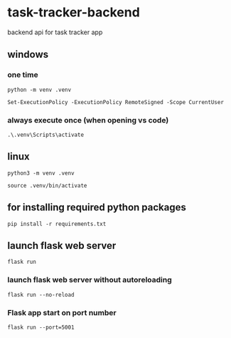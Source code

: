 # task-tracker-backend
backend api for task tracker app

## windows

### one time

`python -m venv .venv`

`Set-ExecutionPolicy -ExecutionPolicy RemoteSigned -Scope CurrentUser`


### always execute once (when opening vs code)

`.\.venv\Scripts\activate`

## linux

`python3 -m venv .venv`

`source .venv/bin/activate`

## for installing required python packages

`pip install -r requirements.txt`

## launch flask web server

`flask run`

### launch flask web server without autoreloading

`flask run --no-reload`

### Flask app start on port number
`flask run --port=5001`